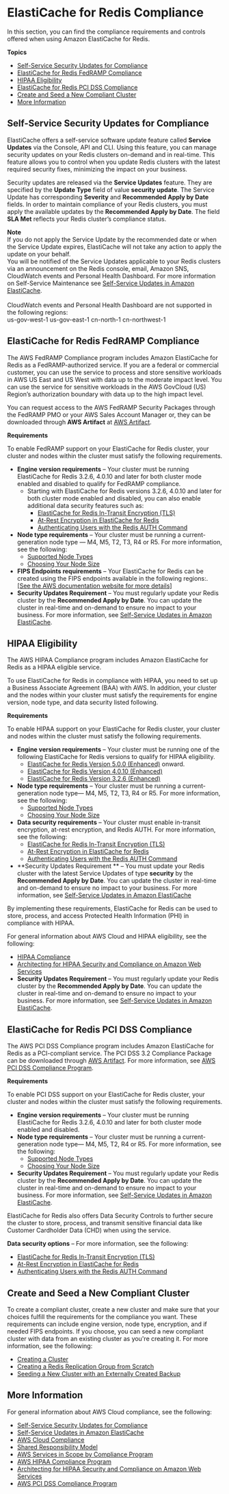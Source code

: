 # ElastiCache for Redis Compliance<a name="elasticache-compliance"></a>

In this section, you can find the compliance requirements and controls offered when using Amazon ElastiCache for Redis\. 

**Topics**
+ [Self\-Service Security Updates for Compliance](#elasticache-compliance-self-service)
+ [ElastiCache for Redis FedRAMP Compliance](#elasticache-compliance-fedramp)
+ [HIPAA Eligibility](#elasticache-compliance-hipaa)
+ [ElastiCache for Redis PCI DSS Compliance](#elasticache-compliance-pci)
+ [Create and Seed a New Compliant Cluster](#elasticache-compliance-create-cluster)
+ [More Information](#elasticache-compliance-see-also)

## Self\-Service Security Updates for Compliance<a name="elasticache-compliance-self-service"></a>

ElastiCache offers a self\-service software update feature called **Service Updates** via the Console, API and CLI\. Using this feature, you can manage security updates on your Redis clusters on\-demand and in real\-time\. This feature allows you to control when you update Redis clusters with the latest required security fixes, minimizing the impact on your business\.

Security updates are released via the **Service Updates** feature\. They are specified by the **Update Type** field of value **security update**\. The Service Update has corresponding **Severity** and **Recommended Apply by Date** fields\. In order to maintain compliance of your Redis clusters, you must apply the available updates by the **Recommended Apply by Date**\. The field **SLA Met** reflects your Redis cluster’s compliance status\. 

**Note**  
If you do not apply the Service Update by the recommended date or when the Service Update expires, ElastiCache will not take any action to apply the update on your behalf\.  
You will be notified of the Service Updates applicable to your Redis clusters via an announcement on the Redis console, email, Amazon SNS, CloudWatch events and Personal Health Dashboard\. For more information on Self\-Service Maintenance see [Self\-Service Updates in Amazon ElastiCache](Self-Service-Updates.md)\.   
   
CloudWatch events and Personal Health Dashboard are not supported in the following regions:  
us\-gov\-west\-1 
us\-gov\-east\-1
cn\-north\-1
cn\-northwest\-1

## ElastiCache for Redis FedRAMP Compliance<a name="elasticache-compliance-fedramp"></a>

The AWS FedRAMP Compliance program includes Amazon ElastiCache for Redis as a FedRAMP\-authorized service\. If you are a federal or commercial customer, you can use the service to process and store sensitive workloads in AWS US East and US West with data up to the moderate impact level\. You can use the service for sensitive workloads in the AWS GovCloud \(US\) Region’s authorization boundary with data up to the high impact level\.

You can request access to the AWS FedRAMP Security Packages through the FedRAMP PMO or your AWS Sales Account Manager or, they can be downloaded through **AWS Artifact** at [AWS Artifact](https://aws.amazon.com/artifact/)\.

**Requirements**

To enable FedRAMP support on your ElastiCache for Redis cluster, your cluster and nodes within the cluster must satisfy the following requirements\.
+ **Engine version requirements** – Your cluster must be running ElastiCache for Redis 3\.2\.6, 4\.0\.10 and later for both cluster mode enabled and disabled to qualify for FedRAMP compliance\.
  + Starting with ElastiCache for Redis versions 3\.2\.6, 4\.0\.10 and later for both cluster mode enabled and disabled, you can also enable additional data security features such as:
    + [ElastiCache for Redis In\-Transit Encryption \(TLS\)](in-transit-encryption.md)
    + [At\-Rest Encryption in ElastiCache for Redis](at-rest-encryption.md)
    + [Authenticating Users with the Redis AUTH Command](auth.md)
+ **Node type requirements** – Your cluster must be running a current\-generation node type — M4, M5, T2, T3, R4 or R5\. For more information, see the following: 
  + [Supported Node Types](CacheNodes.SupportedTypes.md)
  + [Choosing Your Node Size](nodes-select-size.md#CacheNodes.SelectSize)
+ **FIPS Endpoints requirements** – Your ElastiCache for Redis can be created using the FIPS endpoints available in the following regions:\.    
[\[See the AWS documentation website for more details\]](http://docs.aws.amazon.com/AmazonElastiCache/latest/red-ug/elasticache-compliance.html)
+ **Security Updates Requirement** – You must regularly update your Redis cluster by the **Recommended Apply by Date**\. You can update the cluster in real\-time and on\-demand to ensure no impact to your business\. For more information, see [Self\-Service Updates in Amazon ElastiCache](Self-Service-Updates.md)\.

## HIPAA Eligibility<a name="elasticache-compliance-hipaa"></a>

The AWS HIPAA Compliance program includes Amazon ElastiCache for Redis as a HIPAA eligible service\.

To use ElastiCache for Redis in compliance with HIPAA, you need to set up a Business Associate Agreement \(BAA\) with AWS\. In addition, your cluster and the nodes within your cluster must satisfy the requirements for engine version, node type, and data security listed following\.

**Requirements**

To enable HIPAA support on your ElastiCache for Redis cluster, your cluster and nodes within the cluster must satisfy the following requirements\.
+ **Engine version requirements** – Your cluster must be running one of the following ElastiCache for Redis versions to qualify for HIPAA eligibility\.
  + [ElastiCache for Redis Version 5\.0\.0 \(Enhanced\)](supported-engine-versions.md#redis-version-5-0) onward\.
  + [ElastiCache for Redis Version 4\.0\.10 \(Enhanced\)](supported-engine-versions.md#redis-version-4-0-10)
  + [ElastiCache for Redis Version 3\.2\.6 \(Enhanced\)](supported-engine-versions.md#redis-version-3-2-6)
+ **Node type requirements** – Your cluster must be running a current\-generation node type— M4, M5, T2, T3, R4 or R5\. For more information, see the following:
  + [Supported Node Types](CacheNodes.SupportedTypes.md)
  + [Choosing Your Node Size](nodes-select-size.md#CacheNodes.SelectSize)
+ **Data security requirements** – Your cluster must enable in\-transit encryption, at\-rest encryption, and Redis AUTH\. For more information, see the following:
  + [ElastiCache for Redis In\-Transit Encryption \(TLS\)](in-transit-encryption.md)
  + [At\-Rest Encryption in ElastiCache for Redis](at-rest-encryption.md)
  + [Authenticating Users with the Redis AUTH Command](auth.md)
+ **Security Updates Requirement ** – You must update your Redis cluster with the latest Service Updates of type **security** by the **Recommended Apply by Date**\. You can update the cluster in real\-time and on\-demand to ensure no impact to your business\. For more information, see [Self\-Service Updates in Amazon ElastiCache](Self-Service-Updates.md)

By implementing these requirements, ElastiCache for Redis can be used to store, process, and access Protected Health Information \(PHI\) in compliance with HIPAA\. 

For general information about AWS Cloud and HIPAA eligibility, see the following:
+ [HIPAA Compliance](https://aws.amazon.com/compliance/hipaa-compliance/)
+ [Architecting for HIPAA Security and Compliance on Amazon Web Services](https://d0.awsstatic.com/whitepapers/compliance/AWS_HIPAA_Compliance_Whitepaper.pdf)
+ **Security Updates Requirement** – You must regularly update your Redis cluster by the **Recommended Apply by Date**\. You can update the cluster in real\-time and on\-demand to ensure no impact to your business\. For more information, see [Self\-Service Updates in Amazon ElastiCache](Self-Service-Updates.md)\.

## ElastiCache for Redis PCI DSS Compliance<a name="elasticache-compliance-pci"></a>

The AWS PCI DSS Compliance program includes Amazon ElastiCache for Redis as a PCI\-compliant service\. The PCI DSS 3\.2 Compliance Package can be downloaded through [AWS Artifact](https://aws.amazon.com/artifact/)\. For more information, see [AWS PCI DSS Compliance Program](https://aws.amazon.com/compliance/pci-dss-level-1-faqs/)\.

**Requirements**

To enable PCI DSS support on your ElastiCache for Redis cluster, your cluster and nodes within the cluster must satisfy the following requirements\.
+ **Engine version requirements** – Your cluster must be running ElastiCache for Redis 3\.2\.6, 4\.0\.10 and later for both cluster mode enabled and disabled\.
+ **Node type requirements** – Your cluster must be running a current\-generation node type— M4, M5, T2, R4 or R5\. For more information, see the following:
  + [Supported Node Types](CacheNodes.SupportedTypes.md)
  + [Choosing Your Node Size](nodes-select-size.md#CacheNodes.SelectSize)
+ **Security Updates Requirement** – You must regularly update your Redis cluster by the **Recommended Apply by Date**\. You can update the cluster in real\-time and on\-demand to ensure no impact to your business\. For more information, see [Self\-Service Updates in Amazon ElastiCache](Self-Service-Updates.md)\.

ElastiCache for Redis also offers Data Security Controls to further secure the cluster to store, process, and transmit sensitive financial data like Customer Cardholder Data \(CHD\) when using the service\.

**Data security options** – For more information, see the following:
+ [ElastiCache for Redis In\-Transit Encryption \(TLS\)](in-transit-encryption.md)
+ [At\-Rest Encryption in ElastiCache for Redis](at-rest-encryption.md)
+ [Authenticating Users with the Redis AUTH Command](auth.md)

## Create and Seed a New Compliant Cluster<a name="elasticache-compliance-create-cluster"></a>

To create a compliant cluster, create a new cluster and make sure that your choices fulfill the requirements for the compliance you want\. These requirements can include engine version, node type, encryption, and if needed FIPS endpoints\. If you choose, you can seed a new compliant cluster with data from an existing cluster as you're creating it\. For more information, see the following:
+ [Creating a Cluster](Clusters.Create.md)
+ [Creating a Redis Replication Group from Scratch](Replication.CreatingReplGroup.NoExistingCluster.md)
+ [Seeding a New Cluster with an Externally Created Backup](backups-seeding-redis.md)

## More Information<a name="elasticache-compliance-see-also"></a>

For general information about AWS Cloud compliance, see the following:
+ [Self\-Service Security Updates for Compliance](#elasticache-compliance-self-service)
+ [Self\-Service Updates in Amazon ElastiCache](Self-Service-Updates.md)
+ [AWS Cloud Compliance](https://aws.amazon.com/compliance/)
+ [Shared Responsibility Model](https://aws.amazon.com/compliance/shared-responsibility-model/)
+ [AWS Services in Scope by Compliance Program](https://aws.amazon.com/compliance/services-in-scope/)
+ [AWS HIPAA Compliance Program](https://aws.amazon.com/compliance/hipaa-compliance/)
+ [Architecting for HIPAA Security and Compliance on Amazon Web Services](https://d0.awsstatic.com/whitepapers/compliance/AWS_HIPAA_Compliance_Whitepaper.pdf)
+ [AWS PCI DSS Compliance Program](https://aws.amazon.com/compliance/pci-dss-level-1-faqs/)